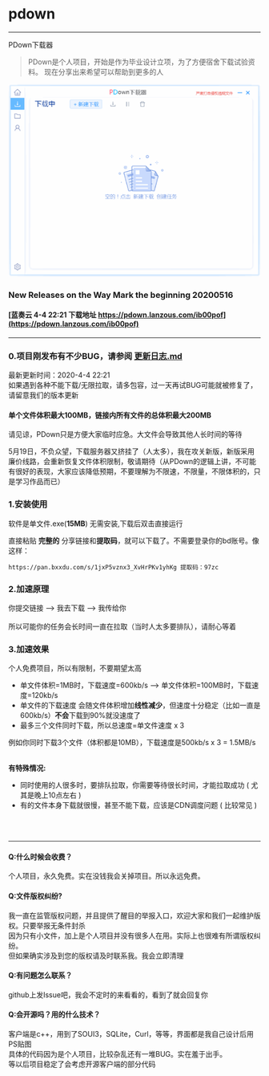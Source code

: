 # pdown
---
PDown下载器
> PDown是个人项目，开始是作为毕业设计立项，为了方便宿舍下载试验资料。 现在分享出来希望可以帮助到更多的人

![demo](down600.gif)

### New Releases on the Way  Mark the beginning  20200516

#### [蓝奏云 4-4 22:21 下载地址  https://pdown.lanzous.com/ib00pof](https://pdown.lanzous.com/ib00pof)
---
### 0.项目刚发布有不少BUG，请参阅 [更新日志.md](更新日志.md)  
最新更新时间：2020-4-4 22:21  
如果遇到各种不能下载/无限拉取，请多包容，过一天再试BUG可能就被修复了，请留意我们的版本更新<br/>

#### 单个文件体积最大100MB，链接内所有文件的总体积最大200MB
请见谅，PDown只是方便大家临时应急。大文件会导致其他人长时间的等待<br/> 

5月19日，不负众望，下载服务器又挤挂了（人太多），我在攻关新版，新版采用廉价线路，会重新恢复文件体积限制，敬请期待（从PDown的逻辑上讲，不可能有很好的表现，大家应该降低预期，不要理解为不限速，不限量，不限体积的，只是学习作品而已）
<br/>  
  
### 1.安装使用

软件是单文件.exe(**15MB**) 无需安装,下载后双击直接运行<br/>

直接粘贴  **完整的**  分享链接和**提取码**，就可以下载了。不需要登录你的bd账号。像这样：<br/>
```
https://pan.bxxdu.com/s/1jxP5vznx3_XvHrPKv1yhKg 提取码：97zc 
```

### 2.加速原理

你提交链接  -->  我去下载  -->  我传给你<br/><br/>
所以可能你的任务会长时间一直在拉取（当时人太多要排队），请耐心等着

### 3.加速效果

个人免费项目，所以有限制，不要期望太高<br/>
* 单文件体积=1MB时，下载速度=600kb/s   -->  单文件体积=100MB时，下载速度=120kb/s<br/>
* 单文件的下载速度 会随文件体积增加<b>线性减少</b>，但速度十分稳定（比如一直是600kb/s）<b>不会</b>下载到90%就没速度了<br/>
* 最多三个文件同时下载，所以总速度=单文件速度 x 3<br/>
  
例如你同时下载3个文件（体积都是10MB），下载速度是500kb/s x 3 = 1.5MB/s<br/><br/>
  
<b>有特殊情况:</b><br/>
* 同时使用的人很多时，要排队拉取，你需要等待很长时间，才能拉取成功 ( 尤其是晚上10点左右 )<br/>
* 有的文件本身下载就很慢，甚至不能下载，应该是CDN调度问题 ( 比较常见 )<br/>

<br/>
<br/>


---

#### Q:什么时候会收费？
个人项目，永久免费。实在没钱我会关掉项目。所以永远免费。
#### Q:文件版权纠纷?
我一直在监管版权问题，并且提供了醒目的举报入口，欢迎大家和我们一起维护版权。只要举报无条件封杀<br/>
因为只有小文件，加上是个人项目并没有很多人在用。实际上也很难有所谓版权纠纷。<br/>
但如果确实涉及到您的版权请及时联系我。我会立即清理<br/>
#### Q:有问题怎么联系？
github上发Issue吧，我会不定时的来看看的，看到了就会回复你
#### Q:会开源吗？用的什么技术？
客户端是c++，用到了SOUI3，SQLite，Curl，等等，界面都是我自己设计后用PS贴图<br/>
具体的代码因为是个人项目，比较杂乱还有一堆BUG。实在羞于出手。<br/>
等以后项目稳定了会考虑开源客户端的部分代码<br/>

